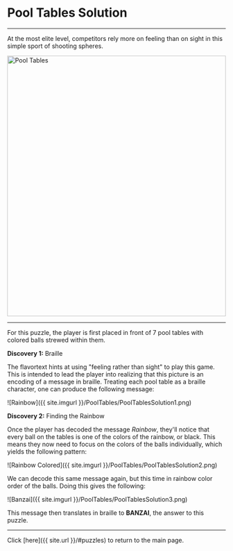 # Pool Tables Solution

-----

At the most elite level, competitors rely more on feeling than on sight in this simple sport of shooting spheres.

<img src="{{ site.imgurl }}/PoolTables/PoolTables.jpg" alt="Pool Tables" style="width:100%;height:600px;object-fit:contain;">

-----

For this puzzle, the player is first placed in front of 7 pool tables with colored balls strewed within them.

**Discovery 1:** Braille

The flavortext hints at using "feeling rather than sight" to play this game. This is intended to lead the player into realizing that this picture is an encoding of a message in braille. Treating each pool table as a braille character, one can produce the following message:

![Rainbow]({{ site.imgurl }}/PoolTables/PoolTablesSolution1.png)

**Discovery 2:** Finding the Rainbow

Once the player has decoded the message *Rainbow*, they'll notice that every ball on the tables is one of the colors of the rainbow, or black. This means they now need to focus on the colors of the balls individually, which yields the following pattern:

![Rainbow Colored]({{ site.imgurl }}/PoolTables/PoolTablesSolution2.png)

We can decode this same message again, but this time in rainbow color order of the balls. Doing this gives the following:

![Banzai]({{ site.imgurl }}/PoolTables/PoolTablesSolution3.png)

This message then translates in braille to **BANZAI**, the answer to this puzzle.

-----

Click [here]({{ site.url }}/#puzzles) to return to the main page.